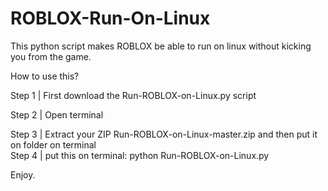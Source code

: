 # ROBLOX-Run-On-Linux
This python script makes ROBLOX be able to run on linux without kicking you from the game.

How to use this?

Step 1 | First download the Run-ROBLOX-on-Linux.py script

Step 2 | Open terminal                                      

Step 3 | Extract your ZIP Run-ROBLOX-on-Linux-master.zip and then put it on folder on terminal                                 󠀡󠀡       
Step 4 | put this on terminal: python Run-ROBLOX-on-Linux.py

Enjoy.
